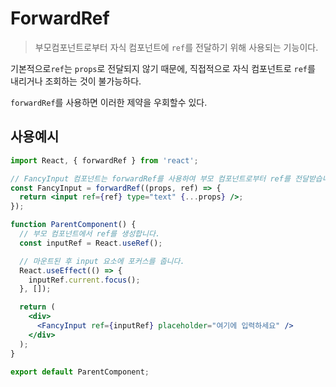 # ForwardRef

> 부모컴포넌트로부터 자식 컴포넌트에 `ref`를 전달하기 위해 사용되는 기능이다.

기본적으로`ref`는 `props`로 전달되지 않기 때문에, 직접적으로 자식 컴포넌트로 `ref`를 내리거나 조회하는 것이 불가능하다.

`forwardRef`를 사용하면 이러한 제약을 우회할수 있다.

## 사용예시 

```jsx
import React, { forwardRef } from 'react';

// FancyInput 컴포넌트는 forwardRef를 사용하여 부모 컴포넌트로부터 ref를 전달받습니다.
const FancyInput = forwardRef((props, ref) => {
  return <input ref={ref} type="text" {...props} />;
});

function ParentComponent() {
  // 부모 컴포넌트에서 ref를 생성합니다.
  const inputRef = React.useRef();

  // 마운트된 후 input 요소에 포커스를 줍니다.
  React.useEffect(() => {
    inputRef.current.focus();
  }, []);

  return (
    <div>
      <FancyInput ref={inputRef} placeholder="여기에 입력하세요" />
    </div>
  );
}

export default ParentComponent;

```